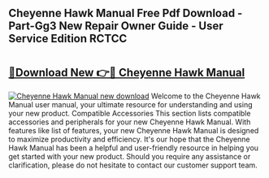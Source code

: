 ## Cheyenne Hawk Manual Free Pdf Download - Part-Gg3 New Repair Owner Guide - User Service Edition RCTCC

# <h2><a href="http://bc80786.oget.top/?id=Cheyenne+Hawk+Manual">🔗Download New 👉🔴 Cheyenne Hawk Manual</a></h2>

[![Cheyenne Hawk Manual new download](https://i.imgur.com/5g1atiW.png)](http://bc80786.oget.top/?id=Cheyenne+Hawk+Manual)
Welcome to the Cheyenne Hawk Manual user manual, your ultimate resource for understanding and using your new product. Compatible Accessories This section lists compatible accessories and peripherals for your new Cheyenne Hawk Manual. With features like list of features, your new Cheyenne Hawk Manual is designed to maximize productivity and efficiency. It's our hope that the Cheyenne Hawk Manual has been a helpful and user-friendly resource in helping you get started with your new product. Should you require any assistance or clarification, please do not hesitate to contact our customer support team.
